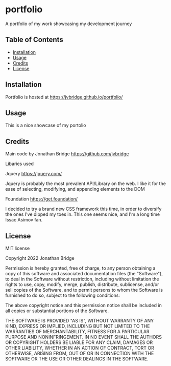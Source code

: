 # portfolio
A portfolio of my work showcasing my development journey


## Table of Contents

 * [Installation](#installation) 
 * [Usage](#usage)
 * [Credits](#credits)
 * [License](#license)

## Installation

Portfolio is hosted at https://jvbridge.github.io/portfolio/

## Usage

This is a nice showcase of my portolio

## Credits

Main code by Jonathan Bridge https://github.com/jvbridge

Libaries used


Jquery https://jquery.com/

Jquery is probably the most prevalent API/Library on the web. I like it for the
ease of selecting, modifying, and appending elements to the DOM

Foundation https://get.foundation/

I decided to try a brand new CSS framework this time, in order to diversify the
ones I've dipped my toes in. This one seems nice, and I'm a long time Issac 
Asimov fan. 


## License

MIT license

Copyright 2022 Jonathan Bridge

Permission is hereby granted, free of charge, to any person obtaining a copy of this software and associated documentation files (the "Software"), to deal in the Software without restriction, including without limitation the rights to use, copy, modify, merge, publish, distribute, sublicense, and/or sell copies of the Software, and to permit persons to whom the Software is furnished to do so, subject to the following conditions:

The above copyright notice and this permission notice shall be included in all copies or substantial portions of the Software.

THE SOFTWARE IS PROVIDED "AS IS", WITHOUT WARRANTY OF ANY KIND, EXPRESS OR IMPLIED, INCLUDING BUT NOT LIMITED TO THE WARRANTIES OF MERCHANTABILITY, FITNESS FOR A PARTICULAR PURPOSE AND NONINFRINGEMENT. IN NO EVENT SHALL THE AUTHORS OR COPYRIGHT HOLDERS BE LIABLE FOR ANY CLAIM, DAMAGES OR OTHER LIABILITY, WHETHER IN AN ACTION OF CONTRACT, TORT OR OTHERWISE, ARISING FROM, OUT OF OR IN CONNECTION WITH THE SOFTWARE OR THE USE OR OTHER DEALINGS IN THE SOFTWARE.